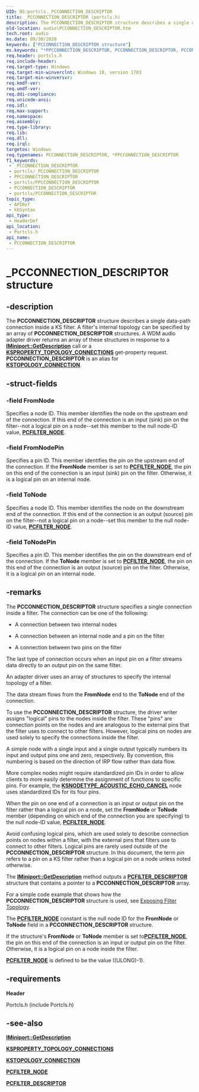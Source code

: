 ```yaml
---
UID: NS:portcls._PCCONNECTION_DESCRIPTOR
title: _PCCONNECTION_DESCRIPTOR (portcls.h)
description: The PCCONNECTION_DESCRIPTOR structure describes a single data-path connection inside a KS filter. 
old-location: audio\PCCONNECTION_DESCRIPTOR.htm
tech.root: audio
ms.date: 09/30/2020
keywords: ["PCCONNECTION_DESCRIPTOR structure"]
ms.keywords: "*PPCCONNECTION_DESCRIPTOR, PCCONNECTION_DESCRIPTOR, PCCONNECTION_DESCRIPTOR structure [Audio Devices], PPCCONNECTION_DESCRIPTOR, PPCCONNECTION_DESCRIPTOR structure pointer [Audio Devices], _PCCONNECTION_DESCRIPTOR, audio.PCCONNECTION_DESCRIPTOR, portcls/PCCONNECTION_DESCRIPTOR, portcls/PPCCONNECTION_DESCRIPTOR"
req.header: portcls.h
req.include-header: 
req.target-type: Windows
req.target-min-winverclnt: Windows 10, version 1703
req.target-min-winversvr: 
req.kmdf-ver: 
req.umdf-ver: 
req.ddi-compliance: 
req.unicode-ansi: 
req.idl: 
req.max-support: 
req.namespace: 
req.assembly: 
req.type-library: 
req.lib: 
req.dll: 
req.irql: 
targetos: Windows
req.typenames: PCCONNECTION_DESCRIPTOR, *PPCCONNECTION_DESCRIPTOR
f1_keywords:
 - _PCCONNECTION_DESCRIPTOR
 - portcls/_PCCONNECTION_DESCRIPTOR
 - PPCCONNECTION_DESCRIPTOR
 - portcls/PPCCONNECTION_DESCRIPTOR
 - PCCONNECTION_DESCRIPTOR
 - portcls/PCCONNECTION_DESCRIPTOR
topic_type:
 - APIRef
 - kbSyntax
api_type:
 - HeaderDef
api_location:
 - Portcls.h
api_name:
 - PCCONNECTION_DESCRIPTOR
---
```


# _PCCONNECTION_DESCRIPTOR structure

## -description

The **PCCONNECTION_DESCRIPTOR** structure describes a single data-path connection inside a KS filter. A filter's internal topology can be specified by an array of **PCCONNECTION_DESCRIPTOR** structures. A WDM audio adapter driver returns an array of these structures in response to a [**IMiniport::GetDescription**](./nf-portcls-iminiport-getdescription.md) call or a [**KSPROPERTY_TOPOLOGY_CONNECTIONS**](/windows-hardware/drivers/stream/ksproperty-topology-connections) get-property request. **PCCONNECTION_DESCRIPTOR** is an alias for [**KSTOPOLOGY_CONNECTION**](../ks/ns-ks-kstopology_connection.md).

## -struct-fields

### -field FromNode

Specifies a node ID. This member identifies the node on the upstream end of the connection. If this end of the connection is an input (sink) pin on the filter--not a logical pin on a node--set this member to the null node-ID value, [**PCFILTER_NODE**](/previous-versions/ff537695(v=vs.85)).

### -field FromNodePin
  
Specifies a pin ID. This member identifies the pin on the upstream end of the connection. If the **FromNode** member is set to [**PCFILTER_NODE**](/previous-versions/ff537695(v=vs.85)), the pin on this end of the connection is an input (sink) pin on the filter. Otherwise, it is a logical pin on an internal node.

### -field ToNode
  
Specifies a node ID. This member identifies the node on the downstream end of the connection. If this end of the connection is an output (source) pin on the filter--not a logical pin on a node--set this member to the null node-ID value, [**PCFILTER_NODE**](/previous-versions/ff537695(v=vs.85)).

### -field ToNodePin
  
Specifies a pin ID. This member identifies the pin on the downstream end of the connection. If the **ToNode** member is set to [**PCFILTER_NODE**](/previous-versions/ff537695(v=vs.85)), the pin on this end of the connection is an output (source) pin on the filter. Otherwise, it is a logical pin on an internal node.

## -remarks

The **PCCONNECTION_DESCRIPTOR** structure specifies a single connection inside a filter. The connection can be one of the following:

* A connection between two internal nodes

* A connection between an internal node and a pin on the filter

* A connection between two pins on the filter

The last type of connection occurs when an input pin on a filter streams data directly to an output pin on the same filter.

An adapter driver uses an array of structures to specify the internal topology of a filter.

The data stream flows from the **FromNode** end to the **ToNode** end of the connection.

To use the **PCCONNECTION_DESCRIPTOR** structure, the driver writer assigns "logical" pins to the nodes inside the filter. These "pins" are connection points on the nodes and are analogous to the external pins that the filter uses to connect to other filters. However, logical pins on nodes are used solely to specify the connections inside the filter.

A simple node with a single input and a single output typically numbers its input and output pins one and zero, respectively. By convention, this numbering is based on the direction of IRP flow rather than data flow.

More complex nodes might require standardized pin IDs in order to allow clients to more easily determine the assignment of functions to specific pins. For example, the [**KSNODETYPE_ACOUSTIC_ECHO_CANCEL**](/windows-hardware/drivers/audio/ksnodetype-acoustic-echo-cancel) node uses standardized IDs for its four pins.

When the pin on one end of a connection is an input or output pin on the filter rather than a logical pin on a node, set the **FromNode** or **ToNode** member (depending on which end of the connection you are specifying) to the null node-ID value, [**PCFILTER_NODE**](/previous-versions/ff537695(v=vs.85)).

Avoid confusing logical pins, which are used solely to describe connection points on nodes within a filter, with the external pins that filters use to connect to other filters. Logical pins are rarely used outside of the **PCCONNECTION_DESCRIPTOR** structure. In this document, the term _pin_ refers to a pin on a KS filter rather than a logical pin on a node unless noted otherwise.

The [**IMiniport::GetDescription**](/drivers/ddi/portcls/nf-portcls-iminiport-getdescription) method outputs a [**PCFILTER_DESCRIPTOR**](./ns-portcls-pcfilter_descriptor.md) structure that contains a pointer to a **PCCONNECTION_DESCRIPTOR** array.

For a simple code example that shows how the **PCCONNECTION_DESCRIPTOR** structure is used, see [Exposing Filter Topology](/windows-hardware/drivers/audio/exposing-filter-topology).

The [**PCFILTER_NODE**](/previous-versions/ff537695(v=vs.85)) constant is the null node ID for the **FromNode** or **ToNode** field in a **PCCONNECTION_DESCRIPTOR** structure.

If the structure's **FromNode** or **ToNode** member is set to[**PCFILTER_NODE**](/previous-versions/ff537695(v=vs.85)), the pin on this end of the connection is an input or output pin on the filter. Otherwise, it is a logical pin on a node inside the filter.

[**PCFILTER_NODE**](/previous-versions/ff537695(v=vs.85)) is defined to be the value ((ULONG)-1).

## -requirements

**Header**

Portcls.h (include Portcls.h)

## -see-also

[**IMiniport::GetDescription**](./nf-portcls-iminiport-getdescription.md)

[**KSPROPERTY_TOPOLOGY_CONNECTIONS**](/windows-hardware/drivers/stream/ksproperty-topology-connections)

[**KSTOPOLOGY_CONNECTION**](../ks/ns-ks-kstopology_connection.md)

[**PCFILTER_NODE**](/previous-versions//ff537695(v=vs.85))

[**PCFILTER_DESCRIPTOR**](./ns-portcls-pcfilter_descriptor.md)
